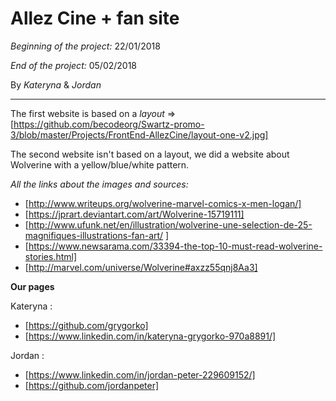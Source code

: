 # Allez Cine + fan site

*Beginning of the project:* 22/01/2018

*End of the project:* 05/02/2018

By _Kateryna_ & _Jordan_

---

The first website is based on a *layout* => [https://github.com/becodeorg/Swartz-promo-3/blob/master/Projects/FrontEnd-AllezCine/layout-one-v2.jpg]

The second website isn't based on a layout, we did a website about Wolverine with a yellow/blue/white pattern.

_All the links about the images and sources:_

* [http://www.writeups.org/wolverine-marvel-comics-x-men-logan/]
* [https://jprart.deviantart.com/art/Wolverine-15719111]
* [http://www.ufunk.net/en/illustration/wolverine-une-selection-de-25-magnifiques-illustrations-fan-art/
]
* [https://www.newsarama.com/33394-the-top-10-must-read-wolverine-stories.html]
* [http://marvel.com/universe/Wolverine#axzz55qnj8Aa3]

**Our pages**

Kateryna :

* [https://github.com/grygorko]
* [https://www.linkedin.com/in/kateryna-grygorko-970a8891/]

Jordan :

* [https://www.linkedin.com/in/jordan-peter-229609152/]
* [https://github.com/jordanpeter]
